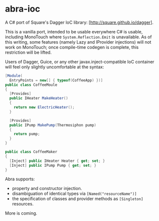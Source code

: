 abra-ioc
========

A C# port of Square's Dagger IoC library: [http://square.github.io/dagger].

This is a vanilla port, intended to be usable everywhere C# is usable, including MonoTouch where `System.Reflection.Emit` is unavailable.
As of this writing, some features (namely Lazy and IProvider injections) will not work on MonoTouch; once compile-time codegen is complete, this restriction will be lifted.

Users of Dagger, Guice, or any other javax.inject-compatible IoC container will feel only slightly uncomfortable at the syntax:

```csharp
[Module(
  EntryPoints = new[] { typeof(CoffeeApp) })]
public class CoffeeMoule
{
  [Provides]
  public IHeater MakeHeater()
  {
    return new ElectricHeater();
  }

  [Provides]
  public IPump MakePump(Thermosiphon pump)
  {
    return pump;
  }
}

public class CoffeeMaker
{
  [Inject] public IHeater Heater { get; set; }
  [Inject] public IPump Pump { get; set; }
}
```

Abra supports:
- property and constructor injection.
- disambiguation of identical types via `[Named("resourceName")]`
- the specification of classes and provider methods as `[Singleton]` resources.

More is coming.
